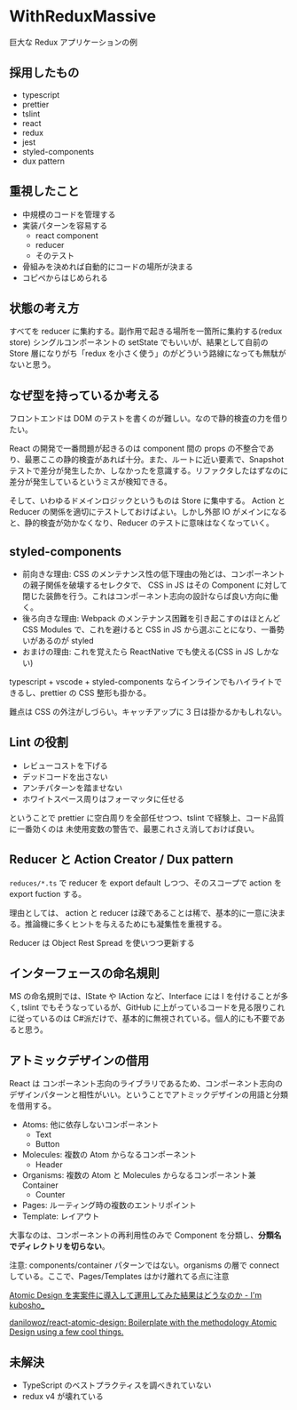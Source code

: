 # WithReduxMassive

巨大な Redux アプリケーションの例

## 採用したもの

* typescript
* prettier
* tslint
* react
* redux
* jest
* styled-components
* dux pattern

## 重視したこと

* 中規模のコードを管理する
* 実装パターンを容易する
  * react component
  * reducer
  * そのテスト
* 骨組みを決めれば自動的にコードの場所が決まる
* コピペからはじめられる

## 状態の考え方

すべてを reducer に集約する。副作用で起きる場所を一箇所に集約する(redux store)
シングルコンポーネントの setState でもいいが、結果として自前の Store 層になりがち「redux を小さく使う」のがどういう路線になっても無駄がないと思う。

## なぜ型を持っているか考える

フロントエンドは DOM のテストを書くのが難しい。なので静的検査の力を借りたい。

React の開発で一番問題が起きるのは component 間の props の不整合であり、最悪ここの静的検査があれば十分。また、ルートに近い要素で、Snapshot テストで差分が発生したか、しなかったを意識する。リファクタしたはずなのに差分が発生しているというミスが検知できる。

そして、いわゆるドメインロジックというものは Store に集中する。 Action と Reducer の関係を適切にテストしておけばよい。しかし外部 IO がメインになると、静的検査が効かなくなり、Reducer のテストに意味はなくなっていく。

## styled-components

* 前向きな理由: CSS のメンテナンス性の低下理由の殆どは、コンポーネントの親子関係を破壊するセレクタで、 CSS in JS はその Component に対して閉じた装飾を行う。これはコンポーネント志向の設計ならば良い方向に働く。
* 後ろ向きな理由: Webpack のメンテナンス困難を引き起こすのはほとんど CSS Modules で、これを避けると CSS in JS から選ぶことになり、一番勢いがあるのが styled
* おまけの理由: これを覚えたら ReactNative でも使える(CSS in JS しかない)

typescript + vscode + styled-components ならインラインでもハイライトできるし、prettier の CSS 整形も掛かる。

難点は CSS の外注がしづらい。キャッチアップに 3 日は掛かるかもしれない。

## Lint の役割

* レビューコストを下げる
* デッドコードを出さない
* アンチパターンを踏ませない
* ホワイトスペース周りはフォーマッタに任せる

ということで prettier に空白周りを全部任せつつ、tslint で経験上、コード品質に一番効くのは 未使用変数の警告で、最悪これさえ消しておけば良い。

## Reducer と Action Creator / Dux pattern

`reduces/*.ts` で reducer を export default しつつ、そのスコープで action を export fuction する。

理由としては、 action と reducer は疎であることは稀で、基本的に一意に決まる。推論機に多くヒントを与えるためにも凝集性を重視する。

Reducer は Object Rest Spread を使いつつ更新する

## インターフェースの命名規則

MS の命名規則では、IState や IAction など、Interface には I を付けることが多く, tslint でもそうなっているが、GitHub に上がっているコードを見る限りこれに従っているのは C#派だけで、基本的に無視されている。個人的にも不要であると思う。

## アトミックデザインの借用

React は コンポーネント志向のライブラリであるため、コンポーネント志向のデザインパターンと相性がいい。ということでアトミックデザインの用語と分類を借用する。

* Atoms: 他に依存しないコンポーネント
  * Text
  * Button
* Molecules: 複数の Atom からなるコンポーネント
  * Header
* Organisms: 複数の Atom と Molecules からなるコンポーネント兼 Container
  * Counter
* Pages: ルーティング時の複数のエントリポイント
* Template: レイアウト

大事なのは、コンポーネントの再利用性のみで Component を分類し、**分類名でディレクトリを切らない**。

注意: components/container パターンではない。organisms の層で connect している。ここで、Pages/Templates はかけ離れてる点に注意

[Atomic Design を実案件に導入して運用してみた結果はどうなのか - I'm kubosho\_](http://blog.kubosho.com/entry/atomic-design-on-abematv)

[danilowoz/react-atomic-design: Boilerplate with the methodology Atomic Design using a few cool things.](https://github.com/danilowoz/react-atomic-design)

## 未解決

* TypeScript のベストプラクティスを調べきれていない
* redux v4 が壊れている
